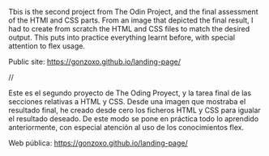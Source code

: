 Tbis is the second project from The Odin Project, and the final assessment of the HTMl and CSS parts. From an image that depicted the final result, I had to create from scratch the HTML and CSS files to match the desired output. This puts into practice everything learnt before, with special attention to flex usage.

Public site: https://gonzoxo.github.io/landing-page/

// 

Este es el segundo proyecto de The Oding Proyect, y la tarea final de las secciones relativas a HTML y CSS. Desde una imagen que mostraba el resultado final, he creado desde cero los ficheros HTML y CSS para igualar el resultado deseado. De este modo se pone en práctica todo lo aprendido anteriormente, con especial atención al uso de los conocimientos flex.

Web pública: https://gonzoxo.github.io/landing-page/
